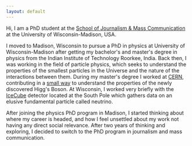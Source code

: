 ```yaml
---
layout: default
---
```


Hi, I am a PhD student at the [School of Journalism & Mass Communication](https://journalism.wisc.edu/staff/abhishek-aman/) at the University of Wisconsin-Madison, USA. 

I moved to Madison, Wisconsin to pursue a PhD in physics at University of Wisconsin-Madison after getting my bachelor's and master's degree in physics from the Indian Institute of Technology Roorkee, India. Back then, I was working in the field of particle physics, which seeks to understand the properties of the smallest particles in the Universe and the nature of the interactions between them. During my master's degree I worked at [CERN](https://home.cern/about), contributing in a [small way](https://cds.cern.ch/record/1748469?ln=en) to understand the properties of the newly discovered Higg's Boson. At Wisconsin, I worked very briefly with the [IceCube](https://icecube.wisc.edu/) detector located at the South Pole which gathers data on an elusive fundamental particle called neutrino.

After joining the physics PhD program in Madison, I started thinking about where my career is headed, and how I feel unsettled about my work not having any direct social relevance. After two years of thinking and exploring, I decided to switch to the PhD program in journalism and mass communication.

<!-- <a href="https://aman-abhishek.github.io/publications.html">Publications</a> -->



